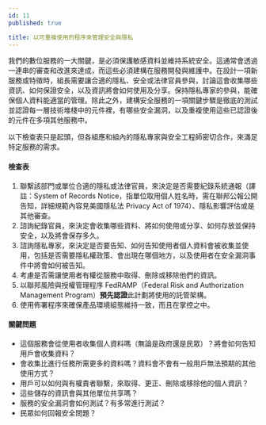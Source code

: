 ```yaml
---
id: 11
published: true

title: 以可重複使用的程序來管理安全與隱私
---
```


我們的數位服務的一大關鍵，是必須保護敏感資料並維持系統安全。這通常會透過一連串的審查和改進來達成，而這些必須建構在服務開發與維護中。在設計一項新服務或特徵時，組長需要讓合適的隱私、安全或法律官員參與，討論這會收集哪些資訊、如何保證安全，以及資訊將會如何使用及分享。保持隱私專家的參與，能確保個人資料能適當的管理。除此之外，建構安全服務的一項關鍵步驟是徹底的測試並認證每一層技術堆棧中的元件裡，有哪些安全漏洞，以及重複使用這些已認證後的元件在多項其他服務中。

以下檢查表只是起頭，但各組應和組內的隱私專家與安全工程師密切合作，來滿足特定服務的需求。

#### 檢查表

1. 聯繫該部門或單位合適的隱私或法律官員，來決定是否需要紀錄系統通報（譯註：System of Records Notice，指單位取用個人姓名時，需在聯邦公報公開告知，詳細規範內容見美國隱私法 Privacy Act of 1974）、隱私影響評估或是其他審查。
2. 諮詢紀錄官員，來決定會收集哪些資料、將如何使用或分享、如何存放並保持安全，以及將會保存多久。
3. 諮詢隱私專家，來決定是否要告知、如何告知使用者個人資料會被收集並使用，包括是否需要隱私權政策、會出現在哪個地方，以及使用者在安全漏洞事件中將會如何被告知。
4. 考慮是否需讓使用者有權從服務中取得、刪除或移除他們的資訊。
5. 以聯邦風險與授權管理程序 FedRAMP（Federal Risk and Authorization Management Program）**預先認證**此計劃將使用的託管架構。
6. 使用佈署程序來確保產品環境組態維持一致，而且在掌控之中。

#### 關鍵問題

- 這個服務會從使用者收集個人資料嗎（無論是政府還是民眾）？將會如何告知用戶會收集資料？
- 會收集比進行任務所需更多的資料嗎？資料會不會有一般用戶無法預期的其他使用方式？
- 用戶可以如何與有權責者聯繫，來取得、更正、刪除或移除他的個人資訊？
- 這些儲存的資訊會與其他單位共享嗎？
- 服務的安全漏洞會如何測試？有多常進行測試？
- 民眾如何回報安全問題？